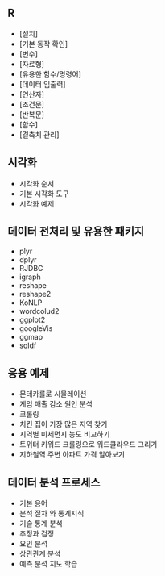 ## R

- [설치]
- [기본 동작 확인]
- [변수]
- [자료형]
- [유용한 함수/명령어]
- [데이터 입출력]
- [연산자]
- [조건문]
- [반복문]
- [함수]
- [결측치 관리]

## 시각화

- 시각화 순서
- 기본 시각화 도구
- 시각화 예제

## 데이터 전처리 및 유용한 패키지

- plyr
- dplyr
- RJDBC
- igraph
- reshape
- reshape2
- KoNLP
- wordcolud2
- ggplot2
- googleVis
- ggmap
- sqldf

## 응용 예제

- 몬테카를로 시뮬레이션
- 게임 매출 감소 원인 분석
- 크롤링
- 치킨 집이 가장 많은 지역 찾기
- 지역별 미세먼지 농도 비교하기
- 트위터 키워드 크롤링으로 워드클라우드 그리기
- 지하철역 주변 아파트 가격 알아보기

## 데이터 분석 프로세스

- 기본 용어
- 분석 절차 와 통계지식
- 기술 통계 분석
- 추정과 검정
- 요인 분석
- 상관관계 분석
- 예측 분석 지도 학습

